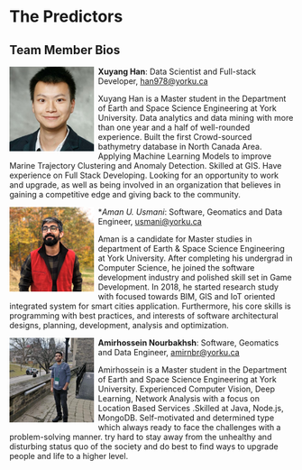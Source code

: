 # The Predictors

## Team Member Bios

<img src="../images/xuyang.jpg" style="max-height:150px; margin:0 .5em .25em 0; float: left;" /> **Xuyang Han**: Data Scientist and Full-stack Developer, han978@yorku.ca

Xuyang Han is a Master student in the Department of Earth and Space Science Engineering at York University. Data analytics and data mining with more than one year and a half of well-rounded experience. Built the first Crowd-sourced bathymetry database in North Canada Area. Applying Machine Learning Models to improve Marine Trajectory Clustering and Anomaly Detection. Skilled at GIS. Have experience on Full Stack Developing. Looking for an opportunity to work and upgrade, as well as being involved in an organization that believes in gaining a competitive edge and giving back to the community.<br style="clear:both;" />

<img src="../images/aman.jpg" style="max-height:150px; margin:0 .5em .25em 0; float: left;" /> **Aman U. Usmani*: Software, Geomatics and Data Engineer, usmani@yorku.ca

Aman is a candidate for Master studies in department of Earth & Space Science Engineering at York University. After completing his undergrad in Computer Science, he joined the software development industry and polished skill set in Game Development. In 2018, he started research study with focused towards BIM, GIS and IoT oriented integrated system for smart cities application. Furthermore, his core skills is programming with best practices, and interests of software architectural designs, planning, development, analysis and optimization.<br style="clear:both;" />

<img src="../images/amir.png" style="max-height:150px; margin:0 .5em .25em 0; float: left;" /> **Amirhossein Nourbakhsh**: Software, Geomatics and Data Engineer, amirnbr@yorku.ca

Amirhossein is a Master student in the Department of Earth and Space Science Engineering at York University. Experienced Computer Vision, Deep Learning, Network Analysis with a focus on Location Based Services .Skilled at Java, Node.js, MongoDB. Self-motivated and determined type which always ready to face the challenges with a problem-solving manner. try hard to stay away from the unhealthy and disturbing status quo of the society and do best to find ways to upgrade people and life to a higher level. 